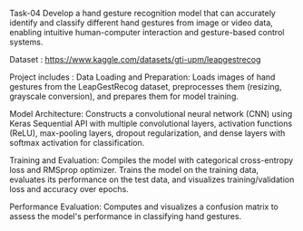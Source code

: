 Task-04
Develop a hand gesture recognition model that can accurately identify and classify different hand gestures from image or video data, enabling intuitive human-computer interaction and gesture-based control systems.

Dataset : https://www.kaggle.com/datasets/gti-upm/leapgestrecog

Project includes : 
Data Loading and Preparation: Loads images of hand gestures from the LeapGestRecog dataset, preprocesses them (resizing, grayscale conversion), and prepares them for model training.

Model Architecture: Constructs a convolutional neural network (CNN) using Keras Sequential API with multiple convolutional layers, activation functions (ReLU), max-pooling layers, dropout regularization, and dense layers with softmax activation for classification.

Training and Evaluation: Compiles the model with categorical cross-entropy loss and RMSprop optimizer. Trains the model on the training data, evaluates its performance on the test data, and visualizes training/validation loss and accuracy over epochs.

Performance Evaluation: Computes and visualizes a confusion matrix to assess the model's performance in classifying hand gestures.
